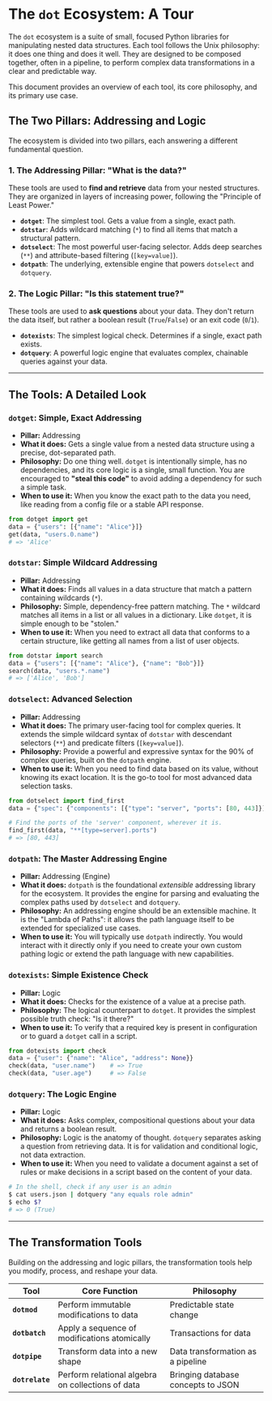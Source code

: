# The `dot` Ecosystem: A Tour

The `dot` ecosystem is a suite of small, focused Python libraries for manipulating nested data structures. Each tool follows the Unix philosophy: it does one thing and does it well. They are designed to be composed together, often in a pipeline, to perform complex data transformations in a clear and predictable way.

This document provides an overview of each tool, its core philosophy, and its primary use case.

## The Two Pillars: Addressing and Logic

The ecosystem is divided into two pillars, each answering a different fundamental question.

### 1. The Addressing Pillar: "What is the data?"

These tools are used to **find and retrieve** data from your nested structures. They are organized in layers of increasing power, following the "Principle of Least Power."

- **`dotget`**: The simplest tool. Gets a value from a single, exact path.
- **`dotstar`**: Adds wildcard matching (`*`) to find all items that match a structural pattern.
- **`dotselect`**: The most powerful user-facing selector. Adds deep searches (`**`) and attribute-based filtering (`[key=value]`).
- **`dotpath`**: The underlying, extensible engine that powers `dotselect` and `dotquery`.

### 2. The Logic Pillar: "Is this statement true?"

These tools are used to **ask questions** about your data. They don't return the data itself, but rather a boolean result (`True`/`False`) or an exit code (`0`/`1`).

- **`dotexists`**: The simplest logical check. Determines if a single, exact path exists.
- **`dotquery`**: A powerful logic engine that evaluates complex, chainable queries against your data.

---

## The Tools: A Detailed Look

### `dotget`: Simple, Exact Addressing

- **Pillar:** Addressing
- **What it does:** Gets a single value from a nested data structure using a precise, dot-separated path.
- **Philosophy:** Do one thing well. `dotget` is intentionally simple, has no dependencies, and its core logic is a single, small function. You are encouraged to **"steal this code"** to avoid adding a dependency for such a simple task.
- **When to use it:** When you know the exact path to the data you need, like reading from a config file or a stable API response.

```python
from dotget import get
data = {"users": [{"name": "Alice"}]}
get(data, "users.0.name")
# => 'Alice'
```

### `dotstar`: Simple Wildcard Addressing

- **Pillar:** Addressing
- **What it does:** Finds all values in a data structure that match a pattern containing wildcards (`*`).
- **Philosophy:** Simple, dependency-free pattern matching. The `*` wildcard matches all items in a list or all values in a dictionary. Like `dotget`, it is simple enough to be "stolen."
- **When to use it:** When you need to extract all data that conforms to a certain structure, like getting all names from a list of user objects.

```python
from dotstar import search
data = {"users": [{"name": "Alice"}, {"name": "Bob"}]}
search(data, "users.*.name")
# => ['Alice', 'Bob']
```

### `dotselect`: Advanced Selection

- **Pillar:** Addressing
- **What it does:** The primary user-facing tool for complex queries. It extends the simple wildcard syntax of `dotstar` with descendant selectors (`**`) and predicate filters (`[key=value]`).
- **Philosophy:** Provide a powerful and expressive syntax for the 90% of complex queries, built on the `dotpath` engine.
- **When to use it:** When you need to find data based on its value, without knowing its exact location. It is the go-to tool for most advanced data selection tasks.

```python
from dotselect import find_first
data = {"spec": {"components": [{"type": "server", "ports": [80, 443]}]}}

# Find the ports of the 'server' component, wherever it is.
find_first(data, "**[type=server].ports")
# => [80, 443]
```

### `dotpath`: The Master Addressing Engine

- **Pillar:** Addressing (Engine)
- **What it does:** `dotpath` is the foundational *extensible* addressing library for the ecosystem. It provides the engine for parsing and evaluating the complex paths used by `dotselect` and `dotquery`.
- **Philosophy:** An addressing engine should be an extensible machine. It is the "Lambda of Paths": it allows the path language itself to be extended for specialized use cases.
- **When to use it:** You will typically use `dotpath` indirectly. You would interact with it directly only if you need to create your own custom pathing logic or extend the path language with new capabilities.

### `dotexists`: Simple Existence Check

- **Pillar:** Logic
- **What it does:** Checks for the existence of a value at a precise path.
- **Philosophy:** The logical counterpart to `dotget`. It provides the simplest possible truth check: "Is it there?"
- **When to use it:** To verify that a required key is present in configuration or to guard a `dotget` call in a script.

```python
from dotexists import check
data = {"user": {"name": "Alice", "address": None}}
check(data, "user.name")    # => True
check(data, "user.age")     # => False
```

### `dotquery`: The Logic Engine

- **Pillar:** Logic
- **What it does:** Asks complex, compositional questions about your data and returns a boolean result.
- **Philosophy:** Logic is the anatomy of thought. `dotquery` separates asking a question from retrieving data. It is for validation and conditional logic, not data extraction.
- **When to use it:** When you need to validate a document against a set of rules or make decisions in a script based on the content of your data.

```bash
# In the shell, check if any user is an admin
$ cat users.json | dotquery "any equals role admin"
$ echo $?
# => 0 (True)
```

---

## The Transformation Tools

Building on the addressing and logic pillars, the transformation tools help you modify, process, and reshape your data.

| Tool          | Core Function                                       | Philosophy                               |
|---------------|-----------------------------------------------------|------------------------------------------|
| **`dotmod`**    | Perform immutable modifications to data             | Predictable state change                 |
| **`dotbatch`**  | Apply a sequence of modifications atomically        | Transactions for data                    |
| **`dotpipe`**   | Transform data into a new shape                     | Data transformation as a pipeline        |
| **`dotrelate`** | Perform relational algebra on collections of data   | Bringing database concepts to JSON       |
